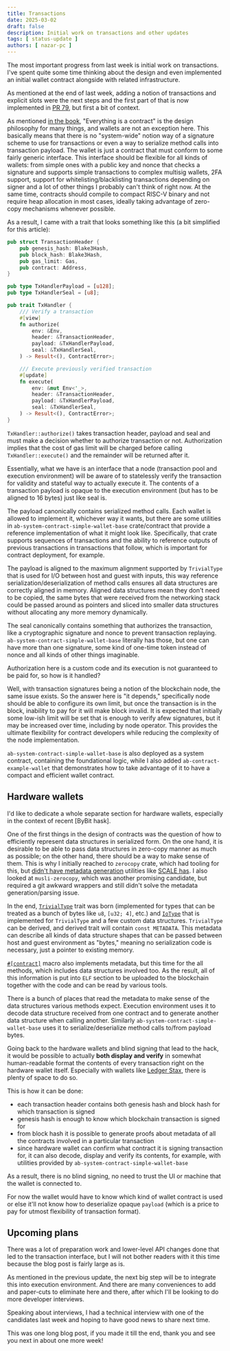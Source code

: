 ```yaml
---
title: Transactions
date: 2025-03-02
draft: false
description: Initial work on transactions and other updates
tags: [ status-update ]
authors: [ nazar-pc ]
---
```


The most important progress from last week is initial work on transactions. I've spent quite some time thinking about
the design and even implemented an initial wallet contract alongside with related infrastructure.

<!--more-->

As mentioned at the end of last week, adding a notion of transactions and explicit slots were the next steps and the
first part of that is now implemented in [PR 79], but first a bit of context.

[PR 79]: https://github.com/nazar-pc/abundance/pull/79

As mentioned [in the book], "Everything is a contract" is the design philosophy for many things, and wallets are not an
exception here. This basically means that there is no "system-wide" notion way of a signature scheme to use for
transactions or even a way to serialize method calls into transaction payload. The wallet is just a contract that must
conform to some fairly generic interface. This interface should be flexible for all kinds of wallets: from simple ones
with a public key and nonce that checks a signature and supports simple transactions to complex multisig wallets, 2FA
support, support for whitelisting/blacklisting transactions depending on signer and a lot of other things I probably
can't think of right now. At the same time, contracts should compile to compact RISC-V binary and not require heap
allocation in most cases, ideally taking advantage of zero-copy mechanisms whenever possible.

[in the book]: /book/Execution_environment/Contracts_overview.html

As a result, I came with a trait that looks something like this (a bit simplified for this article):

```rust
pub struct TransactionHeader {
    pub genesis_hash: Blake3Hash,
    pub block_hash: Blake3Hash,
    pub gas_limit: Gas,
    pub contract: Address,
}

pub type TxHandlerPayload = [u128];
pub type TxHandlerSeal = [u8];

pub trait TxHandler {
    /// Verify a transaction
    #[view]
    fn authorize(
        env: &Env,
        header: &TransactionHeader,
        payload: &TxHandlerPayload,
        seal: &TxHandlerSeal,
    ) -> Result<(), ContractError>;

    /// Execute previously verified transaction
    #[update]
    fn execute(
        env: &mut Env<'_>,
        header: &TransactionHeader,
        payload: &TxHandlerPayload,
        seal: &TxHandlerSeal,
    ) -> Result<(), ContractError>;
}
```

`TxHandler::authorize()` takes transaction header, payload and seal and must make a decision whether to authorize
transaction or not. Authorization implies that the cost of gas limit will be charged before calling
`TxHandler::execute()` and the remainder will be returned after it.

Essentially, what we have is an interface that a node (transaction pool and execution environment) will be aware of to
statelessly verify the transaction for validity and stateful way to actually execute it. The contents of a transaction
payload is opaque to the execution environment (but has to be aligned to 16 bytes) just like seal is.

The payload canonically contains serialized method calls. Each wallet is allowed to implement it, whichever way it
wants, but there are some utilities in `ab-system-contract-simple-wallet-base` crate/contract that provide a reference
implementation of what it might look like. Specifically, that crate supports sequences of transactions and the ability
to reference outputs of previous transactions in transactions that follow, which is important for contract deployment,
for example.

The payload is aligned to the maximum alignment supported by `TrivialType` that is used for I/O between host and guest
with inputs, this way reference serialization/deserialization of method calls ensures all data structures are correctly
aligned in memory. Aligned data structures mean they don't need to be copied, the same bytes that were received from the
networking stack could be passed around as pointers and sliced into smaller data structures without allocating any more
memory dynamically.

The seal canonically contains something that authorizes the transaction, like a cryptographic signature and nonce to
prevent transaction replaying. `ab-system-contract-simple-wallet-base` literally has those, but one can have more than
one signature, some kind of one-time token instead of nonce and all kinds of other things imaginable.

Authorization here is a custom code and its execution is not guaranteed to be paid for, so how is it handled?

Well, with transaction signatures being a notion of the blockchain node, the same issue exists. So the answer here is
"it depends," specifically node should be able to configure its own limit, but once the transaction is in the block,
inability to pay for it will make block invalid. It is expected that initially some low-ish limit will be set that is
enough to verify afew signatures, but it may be increased over time, including by node operator. This provides the
ultimate flexibility for contract developers while reducing the complexity of the node implementation.

`ab-system-contract-simple-wallet-base` is also deployed as a system contract, containing the foundational logic, while
I also added `ab-contract-example-wallet` that demonstrates how to take advantage of it to have a compact and efficient
wallet contract.

## Hardware wallets

I'd like to dedicate a whole separate section for hardware wallets, especially in the context of recent [ByBit hask].

[ByBit hack]: https://x.com/Bybit_Official/status/1892965292931702929

One of the first things in the design of contracts was the question of how to efficiently represent data structures in
serialized form. On the one hand, it is desirable to be able to pass data structures in zero-copy manner as much as
possible; on the other hand, there should be a way to make sense of them. This is why I initially reached to `zerocopy`
crate, which had tooling for this, but [didn't have metadata generation] utilities like [SCALE has]. I also looked at
`musli-zerocopy`, which was another promising candidate, but required a git awkward wrappers and still didn't solve the
metadata generation/parsing issue.

[didn't have metadata generation]: https://github.com/google/zerocopy/issues/2184

[SCALE has]: https://github.com/paritytech?q=scale&language=rust

In the end, [`TrivialType`] trait was born (implemented for types that can be treated as a bunch of bytes like `u8`,
`[u32; 4]`, etc.) and [`IoType`] that is implemented for `TrivialType` and a few custom data structures. `TrivialType`
can be derived, and derived trait will contain `const METADATA`. This metadata can describe all kinds of data structure
shapes that can be passed between host and guest environment as "bytes," meaning no serialization code is necessary,
just a pointer to existing memory.

[`TrivialType`]: /rust-docs/ab_contracts_io_type/trivial_type/trait.TrivialType.html

[`IoType`]: /rust-docs/ab_contracts_io_type/trait.IoType.html

[`#[contract]`][contract] macro also implements metadata, but this time for the all methods, which includes data
structures involved too. As the result, all of this information is put into `ELF` section to be uploaded to the
blockchain together with the code and can be read by various tools.

[contract]: /rust-docs/ab_contracts_macros/attr.contract.html

There is a bunch of places that read the metadata to make sense of the data structures various methods expect. Execution
environment uses it to decode data structure received from one contract and to generate another data structure when
calling another. Similarly `ab-system-contract-simple-wallet-base` uses it to serialize/deserialize method calls to/from
payload bytes.

Going back to the hardware wallets and blind signing that lead to the hack, it would be possible to actually **both
display and verify** in somewhat human-readable format the contents of every transaction right on the hardware wallet
itself. Especially with wallets like [Ledger Stax], there is plenty of space to do so.

[Ledger Stax]: https://shop.ledger.com/products/ledger-stax

This is how it can be done:

* each transaction header contains both genesis hash and block hash for which transaction is signed
* genesis hash is enough to know which blockchain transaction is signed for
* from block hash it is possible to generate proofs about metadata of all the contracts involved in a particular
  transaction
* since hardware wallet can confirm what contract it is signing transaction for, it can also decode, display and verify
  its contents, for example, with utilities provided by `ab-system-contract-simple-wallet-base`

As a result, there is no blind signing, no need to trust the UI or machine that the wallet is connected to.

For now the wallet would have to know which kind of wallet contract is used or else it'll not know how to deserialize
opaque `payload` (which is a price to pay for utmost flexibility of transaction format).

## Upcoming plans

There was a lot of preparation work and lower-level API changes done that led to the transaction interface, but I will
not bother readers with it this time because the blog post is fairly large as is.

As mentioned in the previous update, the next big step will be to integrate this into execution environment. And there
are many conveniences to add and paper-cuts to eliminate here and there, after which I'll be looking to do more
developer interviews.

Speaking about interviews, I had a technical interview with one of the candidates last week and hoping to have good news
to share next time.

This was one long blog post, if you made it till the end, thank you and see you next in about one more week!
